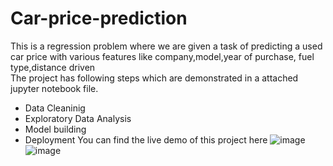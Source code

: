 # Car-price-prediction
This is a regression problem where we are given a task of predicting a used car price with various features like company,model,year of purchase, fuel type,distance driven  
The project has following steps which are demonstrated in a attached jupyter notebook file.
- Data Cleaninig
- Exploratory Data Analysis
- Model building
- Deployment
You can find the live demo of this project here 
![image](https://user-images.githubusercontent.com/94861619/195983549-8237b645-ce99-4955-b3cc-45e42b32e934.png)
![image](https://user-images.githubusercontent.com/94861619/195983574-fe99308e-b396-4f75-8657-cf16193b8d80.png)
